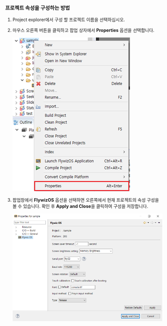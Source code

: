 
###  프로젝트 속성을 구성하는 방법

1. Project explorer에서 구성 할 프로젝트 이름을 선택하십시오.

2. 마우스 오른쪽 버튼을 클릭하고 팝업 상자에서 **Properties** 옵션을 선택합니다.

   ![](assets/set_project_properties.png)  

3. 팝업창에서 **FlywizOS** 옵션을 선택하면 오른쪽에서 현재 프로젝트의 속성 구성을 볼 수 있습니다. 확인 후 **Apply and Close**을 클릭하여 구성을 저장합니다.

    ![](assets/set_project_properties2.png)

